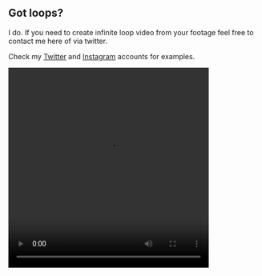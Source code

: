 ## Got loops?

I do. If you need to create infinite loop video from your footage feel free to contact me here of via twitter.

Check my [Twitter](https://twitter.com/oplooplooploopo) and [Instagram](https://www.instagram.com/whiletruerepeat/) accounts for examples.


<video src="https://scontent-ber1-1.cdninstagram.com/v/t50.2886-16/99249620_565408664113769_6812238452257964796_n.mp4?_nc_ht=scontent-ber1-1.cdninstagram.com&_nc_cat=105&_nc_ohc=o2zDtZpLfQIAX9w0CQR&oe=5EC71B76&oh=ac1202e5a797f255f3a65545b962520f" width="400" height="400" controls preload></video>
